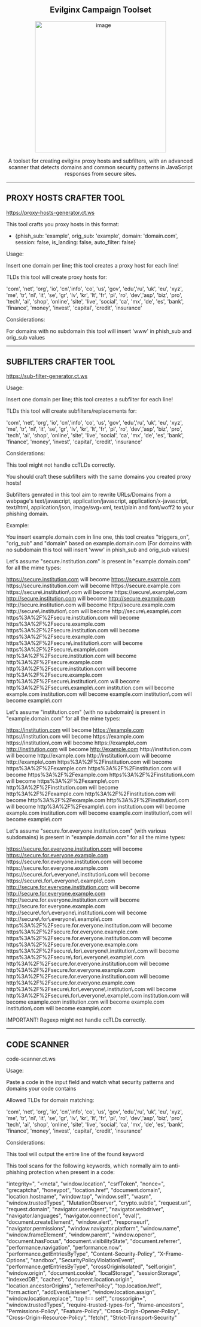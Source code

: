 <h2 align="center"><b>Evilginx Campaign Toolset</b></h2>
<div align="center">
  <img width="350" height="350" alt="image" src="https://github.com/user-attachments/assets/af5c1977-ac31-49fa-a947-bd40a41ea6aa" />
</div>
<p align="center">
A toolset for creating evilginx proxy hosts and subfilters, with an advanced scanner that detects domains and common security patterns in JavaScript responses from secure sites.
</p>

--------------------------------------------
PROXY HOSTS CRAFTER TOOL
--------------------------------------------

https://proxy-hosts-generator.ct.ws

This tool crafts you proxy hosts in this format:

  - {phish_sub: 'example', orig_sub: 'example', domain: 'domain.com', session: false, is_landing: false, auto_filter: false}

Usage:

Insert one domain per line; this tool creates a proxy host for each line!

TLDs this tool will create proxy hosts for:

'com', 'net', 'org', 'io', 'cn','info', 'co', 'us', 'gov', 'edu','ru', 'uk', 'eu', 'xyz', 'me', 'tr', 'nl', 'it', 'se', 'gr', 'lv', 'kr', 'lt', 'fr', 'pl', 'ro', 'dev','asp', 'biz', 'pro', 'tech', 'ai', 'shop', 'online', 'site', 'live', 'social', 'ca', 'mx', 'de', 'es', 'bank', 'finance', 'money', 'invest', 'capital', 'credit', 'insurance'

Considerations:

For domains with no subdomain this tool will insert 'www' in phish_sub and orig_sub values

--------------------------------------------
SUBFILTERS CRAFTER TOOL
--------------------------------------------

https://sub-filter-generator.ct.ws

Usage:

Insert one domain per line; this tool creates a subfilter for each line!

TLDs this tool will create subfilters/replacements for:

'com', 'net', 'org', 'io', 'cn','info', 'co', 'us', 'gov', 'edu','ru', 'uk', 'eu', 'xyz', 'me', 'tr', 'nl', 'it', 'se', 'gr', 'lv', 'kr', 'lt', 'fr', 'pl', 'ro', 'dev','asp', 'biz', 'pro', 'tech', 'ai', 'shop', 'online', 'site', 'live', 'social', 'ca', 'mx', 'de', 'es', 'bank', 'finance', 'money', 'invest', 'capital', 'credit', 'insurance'

Considerations:

This tool might not handle ccTLDs correctly.

You should craft these subfilters with the same domains you created proxy hosts!

Subfilters genrated in this tool aim to rewrite URLs/Domains from a webpage's text/javascript, application/javascript, application/x-javascript, text/html, application/json, image/svg+xml, text/plain and font/woff2 to your phishing domain.

Example:

You insert example.domain.com in line one, this tool creates "triggers_on", "orig_sub" and "domain" based on example.domain.com (For domains with no subdomain this tool will insert 'www' in phish_sub and orig_sub values)

Let's assume "secure.institution.com" is present in "example.domain.com" for all the mime types:

https://secure.institution.com will become https://secure.example.com
https://secure\.institution\.com will become https://secure\.example\.com
https://secure\\.institution\\.com will become https://secure\\.example\\.com
http://secure.institution.com will become http://secure.example.com
http://secure\.institution\.com will become http://secure\.example\.com
http://secure\\.institution\\.com will become http://secure\\.example\\.com
https%3A%2F%2Fsecure.institution.com will become https%3A%2F%2Fsecure.example.com
https%3A%2F%2Fsecure\.institution\.com will become https%3A%2F%2Fsecure\.example\.com
https%3A%2F%2Fsecure\\.institution\\.com will become https%3A%2F%2Fsecure\\.example\\.com
http%3A%2F%2Fsecure.institution.com will become http%3A%2F%2Fsecure.example.com
http%3A%2F%2Fsecure\.institution\.com will become http%3A%2F%2Fsecure\.example\.com
http%3A%2F%2Fsecure\\.institution\\.com will become http%3A%2F%2Fsecure\\.example\\.com
institution.com will become example.com
institution\.com will become example\.com
institution\\.com will become example\\.com

Let's assume "institution.com" (with no subdomain) is present in "example.domain.com" for all the mime types:

https://institution.com will become https://example.com
https://institution\.com will become https://example\.com
https://institution\\.com will become https://example\\.com
http://institution.com will become http://example.com
http://institution\.com will become http://example\.com
http://institution\\.com will become http://example\\.com
https%3A%2F%2Finstitution.com will become https%3A%2F%2Fexample.com
https%3A%2F%2Finstitution\.com will become https%3A%2F%2Fexample\.com
https%3A%2F%2Finstitution\\.com will become https%3A%2F%2Fexample\\.com
http%3A%2F%2Finstitution.com will become http%3A%2F%2Fexample.com
http%3A%2F%2Finstitution\.com will become http%3A%2F%2Fexample\.com
http%3A%2F%2Finstitution\\.com will become http%3A%2F%2Fexample\\.com
institution.com will become example.com
institution\.com will become example\.com
institution\\.com will become example\\.com

Let's assume "secure.for.everyone.institution.com" (with various subdomains) is present in "example.domain.com" for all the mime types:

https://secure.for.everyone.institution.com will become https://secure.for.everyone.example.com
https://secure\.for\.everyone\.institution\.com will become https://secure\.for\.everyone\.example\.com
https://secure\\.for\\.everyone\\.institution\\.com will become https://secure\\.for\\.everyone\\.example\\.com
http://secure.for.everyone.institution.com will become http://secure.for.everyone.example.com
http://secure\.for\.everyone\.institution\.com will become http://secure\.for\.everyone\.example\.com
http://secure\\.for\\.everyone\\.institution\\.com will become http://secure\\.for\\.everyone\\.example\\.com
https%3A%2F%2Fsecure.for.everyone.institution.com will become https%3A%2F%2Fsecure.for.everyone.example.com
https%3A%2F%2Fsecure\.for\.everyone\.institution\.com will become https%3A%2F%2Fsecure\.for\.everyone\.example\.com
https%3A%2F%2Fsecure\\.for\\.everyone\\.institution\\.com will become https%3A%2F%2Fsecure\\.for\\.everyone\\.example\\.com
http%3A%2F%2Fsecure.for.everyone.institution.com will become http%3A%2F%2Fsecure.for.everyone.example.com
http%3A%2F%2Fsecure\.for\.everyone\.institution\.com will become http%3A%2F%2Fsecure\.for\.everyone\.example\.com
http%3A%2F%2Fsecure\\.for\\.everyone\\.institution\\.com will become http%3A%2F%2Fsecure\\.for\\.everyone\\.example\\.com
institution.com will become example.com
institution\.com will become example\.com
institution\\.com will become example\\.com

IMPORTANT!
Regexp might not handle ccTLDs correctly.

--------------------------------------------
CODE SCANNER
--------------------------------------------

code-scanner.ct.ws

Usage:

Paste a code in the input field and watch what security patterns and domains your code contains

Allowed TLDs for domain matching:

'com', 'net', 'org', 'io', 'cn','info', 'co', 'us', 'gov', 'edu','ru', 'uk', 'eu', 'xyz', 'me', 'tr', 'nl', 'it', 'se', 'gr', 'lv', 'kr', 'lt', 'fr', 'pl', 'ro', 'dev','asp', 'biz', 'pro', 'tech', 'ai', 'shop', 'online', 'site', 'live', 'social', 'ca', 'mx', 'de', 'es', 'bank', 'finance', 'money', 'invest', 'capital', 'credit', 'insurance'

Considerations:

This tool will output the entire line of the found keyword

This tool scans for the following keywords, which normally aim to anti-phishing protection when present in a code:

"integrity=", "<meta", "window.location", "csrfToken", "nonce=", "grecaptcha", "honeypot", "location.href", "document.domain", "location.hostname", "window.top", "window.self", "wasm", "window.trustedTypes", "MutationObserver", "crypto.subtle", "request.url", "request.domain", "navigator.userAgent", "navigator.webdriver", "navigator.languages", "navigator.connection", "eval(", "document.createElement", "window.alert", "responseurl", "navigator.permissions", "window.navigator.platform", "window.name", "window.frameElement", "window.parent", "window.opener", "document.hasFocus", "document.visibilityState", "document.referrer", "performance.navigation", "performance.now", "performance.getEntriesByType", "Content-Security-Policy", "X-Frame-Options", "sandbox", "SecurityPolicyViolationEvent", "performance.getEntriesByType", "crossOriginIsolated", "self.origin", "window.origin", "document.cookie", "localStorage", "sessionStorage", "indexedDB", "caches", "document.location.origin", "location.ancestorOrigins", "referrerPolicy", "top.location.href", "form.action", "addEventListener", "window.location.assign", "window.location.replace", "top !== self", "crossorigin=", "window.trustedTypes", "require-trusted-types-for", "frame-ancestors", "Permissions-Policy", "Feature-Policy", "Cross-Origin-Opener-Policy", "Cross-Origin-Resource-Policy", "fetch(", "Strict-Transport-Security"
